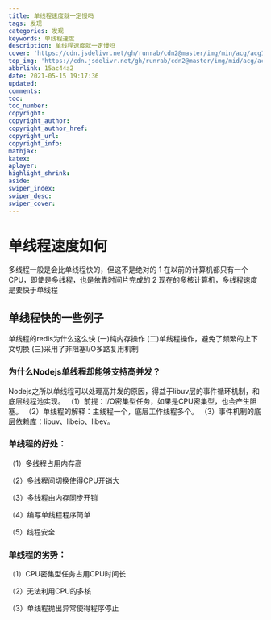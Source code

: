 ```yaml
---
title: 单线程速度就一定慢吗
tags: 发现
categories: 发现
keywords: 单线程速度
description: 单线程速度就一定慢吗
cover: 'https://cdn.jsdelivr.net/gh/runrab/cdn2@master/img/min/acg/acg124.jpeg'
top_img: 'https://cdn.jsdelivr.net/gh/runrab/cdn2@master/img/mid/acg/acg124.jpeg'
abbrlink: 15ac44a2
date: 2021-05-15 19:17:36
updated:
comments:
toc:
toc_number:
copyright:
copyright_author:
copyright_author_href:
copyright_url:
copyright_info:
mathjax:
katex:
aplayer:
highlight_shrink:
aside:
swiper_index:
swiper_desc:
swiper_cover:
---
```


# 单线程速度如何

多线程一般是会比单线程快的，但这不是绝对的
1 在以前的计算机都只有一个CPU，即使是多线程，也是依靠时间片完成的
2 现在的多核计算机，多线程速度是要快于单线程

## 单线程快的一些例子

单线程的redis为什么这么快
(一)纯内存操作
(二)单线程操作，避免了频繁的上下文切换
(三)采用了非阻塞I/O多路复用机制

### 为什么Nodejs单线程却能够支持高并发？

Nodejs之所以单线程可以处理高并发的原因，得益于libuv层的事件循环机制，和底层线程池实现。
（1）前提：I/O密集型任务，如果是CPU密集型，也会产生阻塞。
（2）单线程的解释：主线程一个，底层工作线程多个。
（3）事件机制的底层依赖库：libuv、libeio、libev。

### 单线程的好处：

（1）多线程占用内存高

（2）多线程间切换使得CPU开销大

（3）多线程由内存同步开销

（4）编写单线程程序简单

（5）线程安全

### 单线程的劣势：

（1）CPU密集型任务占用CPU时间长

（2）无法利用CPU的多核

（3）单线程抛出异常使得程序停止
